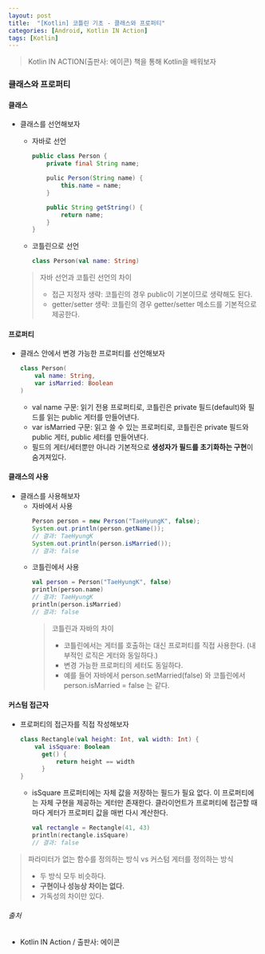 ```yaml
---
layout: post
title:  "[Kotlin] 코틀린 기초 - 클래스와 프로퍼티"
categories: [Android, Kotlin IN Action]
tags: [Kotlin]
---
```


> Kotlin IN ACTION(출판사: 에이콘) 책을 통해 Kotlin을 배워보자

### 클래스와 프로퍼티

#### 클래스

- 클래스를 선언해보자
  - 자바로 선언
    ```java
    public class Person {
        private final String name;
    
        pulic Person(String name) {
            this.name = name;
        }
    
        public String getString() {
            return name;
        }
    }
    ```

  - 코틀린으로 선언
    ```kotlin
    class Person(val name: String)
    ```
  > 자바 선언과 코틀린 선언의 차이
  >  - 접근 지정자 생략: 코틀린의 경우 public이 기본이므로 생략해도 된다.
  >  - getter/setter 생략: 코틀린의 경우 getter/setter 메소드를 기본적으로 제공한다.





#### 프로퍼티
- 클래스 안에서 변경 가능한 프로퍼티를 선언해보자
    ```kotlin
    class Person(
        val name: String, 
        var isMarried: Boolean
    )
    ```
  - val name 구문: 읽기 전용 프로퍼티로, 코틀린은 private 필드(default)와 필드를 읽는 public 게터를 만들어낸다.
  - var isMarried 구문: 읽고 쓸 수 있는 프로퍼티로, 코틀린은 private 필드와 public 게터, public 세터를 만들어낸다.
  - 필드의 게터/세터뿐만 아니라 기본적으로 **생성자가 필드를 초기화하는 구현**이 숨겨져있다.
  
#### 클래스의 사용
- 클래스를 사용해보자
  - 자바에서 사용
    ```java
    Person person = new Person("TaeHyungK", false);
    System.out.println(person.getName());
    // 결과: TaeHyungK
    System.out.println(person.isMarried());
    // 결과: false
    ```
  - 코틀린에서 사용
    ```kotlin
    val person = Person("TaeHyungK", false)
    println(person.name)
    // 결과: TaeHyungK
    println(person.isMarried)
    // 결과: false
    ```
    > 코틀린과 자바의 차이
    >   - 코틀린에서는 게터를 호출하는 대신 프로퍼티를 직접 사용한다. (내부적인 로직은 게터와 동일하다.)
    >   - 변경 가능한 프로퍼티의 세터도 동일하다.
    >   - 예를 들어 자바에서 person.setMarried(false) 와 코틀린에서 person.isMarried = false 는 같다.

#### 커스텀 접근자
- 프로퍼티의 접근자를 직접 작성해보자
    ```kotlin
    class Rectangle(val height: Int, val width: Int) {
        val isSquare: Boolean
          get() {
              return height == width
          }     
    }
    ```
    - isSquare 프로퍼티에는 자체 값을 저장하는 필드가 필요 없다. 이 프로퍼티에는 자체 구현을 제공하는 게터만 존재한다. 클라이언트가 프로퍼티에 접근할 때마다 게터가 프로퍼티 값을 매번 다시 계산한다.
        ```kotlin
        val rectangle = Rectangle(41, 43)
        println(rectangle.isSquare)
        // 결과: false
        ```
> 파라미터가 없는 함수를 정의하는 방식 vs 커스텀 게터를 정의하는 방식
>   - 두 방식 모두 비슷하다.
>   - **구현이나 성능상 차이는 없다.**
>   - 가독성의 차이만 있다. 

###### 출처

- Kotlin IN Action / 출판사: 에이콘